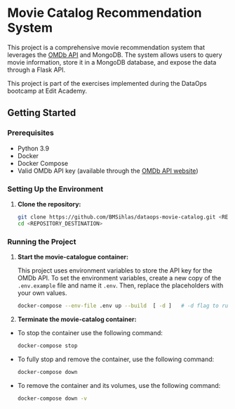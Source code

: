 # Movie Catalog Recommendation System

This project is a comprehensive movie recommendation system that leverages the [OMDb API](http://www.omdbapi.com/) and MongoDB. The system allows users to query movie information, store it in a MongoDB database, and expose the data through a Flask API.

This project is part of the exercises implemented during the DataOps bootcamp at Edit Academy.


## Getting Started

### Prerequisites

- Python 3.9
- Docker
- Docker Compose
- Valid OMDb API key (available through the [OMDb API website](http://www.omdbapi.com/))

### Setting Up the Environment

1. **Clone the repository:**

    ```bash
    git clone https://github.com/BMSihlas/dataops-movie-catalog.git <REPOSITORY_DESTINATION>
    cd <REPOSITORY_DESTINATION>
    ```

### **Running the Project**

1. **Start the movie-catalogue container:**

    This project uses environment variables to store the API key for the OMDb API. To set the environment variables, create a new copy of the `.env.example` file and name it `.env`. Then, replace the placeholders with your own values.

    ```bash
    docker-compose --env-file .env up --build  [ -d ]   # -d flag to run in detached mode
    ```

2. **Terminate the movie-catalog container:**

- To stop the container use the following command:
    ```bash
    docker-compose stop
    ```
- To fully stop and remove the container, use the following command:
    ```bash
    docker-compose down
    ```
- To remove the container and its volumes, use the following command:
    ```bash
    docker-compose down -v
    ```
